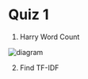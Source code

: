 # Quiz 1

1. Harry Word Count

![diagram](https://user-images.githubusercontent.com/43654034/132727814-5d82bdc8-967b-41ec-9390-0a545cba2c90.jpg)


2. Find TF-IDF
 
